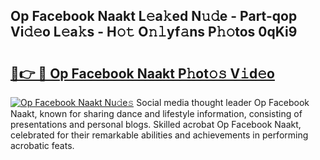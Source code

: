 ## Op Facebook Naakt L𝚎a𝚔ed N𝚞𝚍e - Part-qop Vi𝚍𝚎o L𝚎a𝚔s - H𝚘𝚝 O𝚗𝚕yf𝚊ns P𝚑𝚘tos 0qKi9

# <h2><a href="http://kf86o0g.oniu.top/?m=Op+Facebook+Naakt">🔗👉 🔴 Op Facebook Naakt P𝚑ot𝚘𝚜 V𝚒d𝚎o</a></h2>

[![Op Facebook Naakt Nu𝚍e𝚜](https://i.imgur.com/0qMVB7G.gif)](http://kf86o0g.oniu.top/?m=Op+Facebook+Naakt)
Social media thought leader Op Facebook Naakt, known for sharing dance and lifestyle information, consisting of presentations and personal blogs. Skilled acrobat Op Facebook Naakt, celebrated for their remarkable abilities and achievements in performing acrobatic feats.  
